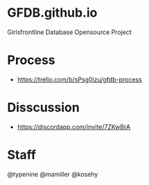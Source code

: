 # GFDB.github.io
Girlsfrontline Database Opensource Project

# Process
- https://trello.com/b/sPsg0jzu/gfdb-process

# Disscussion
- https://discordapp.com/invite/7ZKwBrA

# Staff

@typenine
@mamiller
@kosehy
